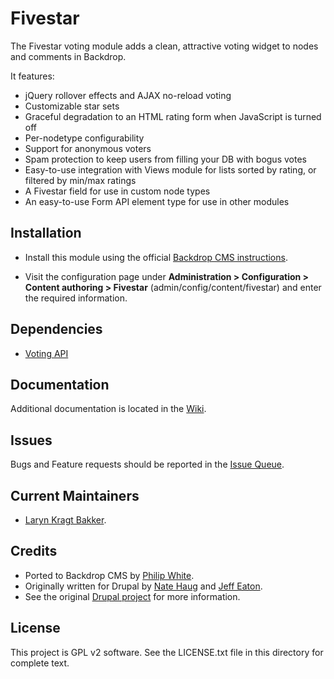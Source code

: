 Fivestar
========

The Fivestar voting module adds a clean, attractive voting widget to nodes and
comments in Backdrop.

It features:

 * jQuery rollover effects and AJAX no-reload voting
 * Customizable star sets
 * Graceful degradation to an HTML rating form when JavaScript is turned off
 * Per-nodetype configurability
 * Support for anonymous voters
 * Spam protection to keep users from filling your DB with bogus votes
 * Easy-to-use integration with Views module for lists sorted by rating,
   or filtered by min/max ratings
 * A Fivestar field for use in custom node types
 * An easy-to-use Form API element type for use in other modules


Installation
------------

- Install this module using the official
  [Backdrop CMS instructions](https://backdropcms.org/guide/modules).

- Visit the configuration page under **Administration > Configuration >
  Content authoring > Fivestar** (admin/config/content/fivestar) and enter the
  required information.

Dependencies
------------

- [Voting API](https://github.com/backdrop-contrib/votingapi)

Documentation
-------------

Additional documentation is located in the [Wiki](https://github.com/backdrop-contrib/fivestar/wiki).

Issues
------

Bugs and Feature requests should be reported in the [Issue Queue](https://github.com/backdrop-contrib/fivestar/issues).

Current Maintainers
-------------------

- [Laryn Kragt Bakker](https://github.com/laryn).

Credits
-------

- Ported to Backdrop CMS by [Philip White](https://github.com/whiteph).
- Originally written for Drupal by [Nate Haug](https://github.com/quicksketch)
  and [Jeff Eaton](https://github.com/eaton).
- See the original [Drupal project](https://www.drupal.org/project/fivestar) for
  more information.

License
-------

This project is GPL v2 software. See the LICENSE.txt file in this directory for
complete text.
